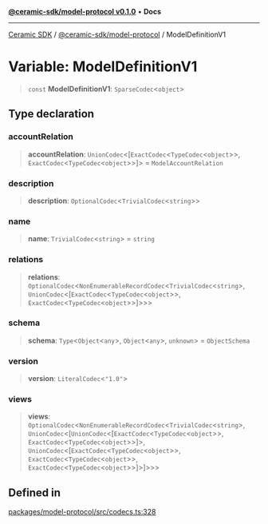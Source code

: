 [**@ceramic-sdk/model-protocol v0.1.0**](../README.md) • **Docs**

***

[Ceramic SDK](../../../README.md) / [@ceramic-sdk/model-protocol](../README.md) / ModelDefinitionV1

# Variable: ModelDefinitionV1

> `const` **ModelDefinitionV1**: `SparseCodec`\<`object`\>

## Type declaration

### accountRelation

> **accountRelation**: `UnionCodec`\<[`ExactCodec`\<`TypeCodec`\<`object`\>\>, `ExactCodec`\<`TypeCodec`\<`object`\>\>]\> = `ModelAccountRelation`

### description

> **description**: `OptionalCodec`\<`TrivialCodec`\<`string`\>\>

### name

> **name**: `TrivialCodec`\<`string`\> = `string`

### relations

> **relations**: `OptionalCodec`\<`NonEnumerableRecordCodec`\<`TrivialCodec`\<`string`\>, `UnionCodec`\<[`ExactCodec`\<`TypeCodec`\<`object`\>\>, `ExactCodec`\<`TypeCodec`\<`object`\>\>]\>\>\>

### schema

> **schema**: `Type`\<`Object`\<`any`\>, `Object`\<`any`\>, `unknown`\> = `ObjectSchema`

### version

> **version**: `LiteralCodec`\<`"1.0"`\>

### views

> **views**: `OptionalCodec`\<`NonEnumerableRecordCodec`\<`TrivialCodec`\<`string`\>, `UnionCodec`\<[`UnionCodec`\<[`ExactCodec`\<`TypeCodec`\<`object`\>\>, `ExactCodec`\<`TypeCodec`\<`object`\>\>]\>, `UnionCodec`\<[`ExactCodec`\<`TypeCodec`\<`object`\>\>, `ExactCodec`\<`TypeCodec`\<`object`\>\>, `ExactCodec`\<`TypeCodec`\<`object`\>\>]\>]\>\>\>

## Defined in

[packages/model-protocol/src/codecs.ts:328](https://github.com/ceramicstudio/ceramic-sdk/blob/a220cbca7950f690af7f3d03a0023681bb9f5426/packages/model-protocol/src/codecs.ts#L328)
